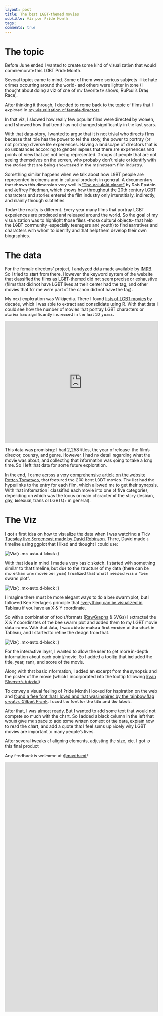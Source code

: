 ```yaml
---
layout: post
title: The best LGBT-themed movies 
subtitle: Viz por Pride Month
tags: 
comments: true
---
```


# The topic

Before June ended I wanted to create some kind of visualization that would commemorate this LGBT Pride Month.

Several topics came to mind. Some of them were serious subjects -like hate crimes occurring around the world- and others were lighter in tone (I thought about doing a viz of one of my favorite tv shows, RuPaul’s Drag Race).

After thinking it through, I decided to come back to the topic of films that I explored in [my visualization of female directors](https://public.tableau.com/profile/maximiliano4575#!/vizhome/FemaleDirectors/FemaleDirectors). 

In that viz, I showed how really few popular films were directed by women, and I showed how that trend has not changed significantly in the last years. 

With that data-story, I wanted to argue that it is not trivial who directs films because that role has the power to tell the story, the power to portray (or not portray) diverse life experiences. Having a landscape of directors that is so unbalanced according to gender implies that there are experiences and points of view that are not being represented. Groups of people that are not seeing themselves on the screen, who probably don’t relate or identify with the stories that are being showcased in the mainstream film industry. 

Something similar happens when we talk about how LGBT people are represented in cinema and in cultural products in general. A documentary that shows this dimension very well is [“The celluloid closet”](https://www.imdb.com/title/tt0112651/) by Rob Epstein and Jeffrey Friedman, which shows how throughout the 20th century LGBT characters and stories entered the film industry only interstitially, indirectly, and mainly through subtleties.

Today the reality is different. Every year many films that portray LGBT experiences are produced and released around the world. So the goal of my visualization was to highlight those films -those cultural objects- that help the LGBT community (especially teenagers and youth) to find narratives and characters with whom to identify and that help them develop their own biographies.

# The data

For the female directors' project, I analyzed data made available by [IMDB](https://www.imdb.com/). So I tried to start from there. However, the keyword system of the website that classified the films as LGBT-themed did not seem precise or exhaustive (films that did not have LGBT lives at their center had the tag, and other movies that for me were part of the canon did not have the tag).

My next exploration was Wikipedia. There I found [lists of LGBT movies](https://en.wikipedia.org/wiki/List_of_LGBT-related_films_by_year) by decade, which I was able to extract and consolidate using R. With that data I could see how the number of movies that portray LGBT characters or stories has significantly increased in the last 30 years.

<iframe title="Number of LGBT movies 1970-2020" aria-label="Interactive line chart" id="datawrapper-chart-tKFEP" src="https://datawrapper.dwcdn.net/tKFEP/1/" scrolling="no" frameborder="0" style="width: 0; min-width: 100% !important; max-width: 600 !important; border: none;" height="400"></iframe><script type="text/javascript">!function(){"use strict";window.addEventListener("message",(function(a){if(void 0!==a.data["datawrapper-height"])for(var e in a.data["datawrapper-height"]){var t=document.getElementById("datawrapper-chart-"+e)||document.querySelector("iframe[src*='"+e+"']");t&&(t.style.height=a.data["datawrapper-height"][e]+"px")}}))}();
</script>


This data was promising: I had 2,258 titles, the year of release, the film’s director, country, and genre. However, I had no detail regarding what the movie was about, and collecting that information was going to take a long time. So I left that data for some future exploration.

In the end, I came across a very [comprehensive article on the website Rotten Tomatoes](https://editorial.rottentomatoes.com/guide/best-lgbt-movies-of-all-time/), that featured the 200 best LGBT movies. The list had the hyperlinks to the entry for each film, which allowed me to get their synopsis. With that information I classified each movie into one of five categories, depending on which was the focus or main character of the story (lesbian, gay, bisexual, trans or LGBTQ+ in general).

# The Viz 

I got a first idea on how to visualize the data when I was watching a [Tidy Tuesday live Screencast made by David Robinson](https://www.youtube.com/watch?v=-W-OopvhNPo). There, David made a timeline using ggplot that I liked and thought I could use:

![Viz](/assets/img/reference.png){: .mx-auto.d-block :}

With that idea in mind, I made a very basic sketch. I started with something similar to that timeline, but due to the structure of my data (there can be more than one movie per year) I realized that what I needed was a “bee swarm plot”.

![Viz](/assets/img/sketch.jpg){: .mx-auto.d-block :}

I imagine there must be more elegant ways to do a bee swarm plot, but I followed Ken Flerlage's principle that [everything can be visualized in Tableau if you have an X & Y coordinate](https://www.flerlagetwins.com/2017/11/beyond-show-me-part-1-its-all-about-x-y_46.html).

So with a combination of tools/formats ([RawGraphs](https://rawgraphs.io/) & SVGs) I extracted the X & Y coordinates of the bee swarm plot and added them to my LGBT movie data frame. With that data, I was able to make a first version of the chart in Tableau, and I started to refine the design from that.

![Viz](/assets/img/first-iteration.png){: .mx-auto.d-block :}

For the interactive layer, I wanted to allow the user to get more in-depth information about each point/movie. So I added a tooltip that included the title, year, rank, and score of the movie. 

Along with that basic information, I added an excerpt from the synopsis and the poster of the movie (which I incorporated into the tooltip following [Ryan Sleeper’s tutorial](https://playfairdata.com/how-to-add-an-image-to-a-tableau-tooltip/)).

To convey a visual feeling of Pride Month I looked for inspiration on the web and [found a free font that I loved and that was inspired by the rainbow flag creator, Gilbert Frank](https://www.typewithpride.com/). I used the font for the title and the labels.

After that, I was almost ready. But I wanted to add some text that would not compete so much with the chart. So I added a black column in the left that would give me space to add some written context of the data, explain how to read the chart, and add a quote that I feel sums up nicely why LGBT movies are important to many people's lives.

After several tweaks of aligning elements, adjusting the size, etc. I got to this final product

Any feedback is welcome at [@maxthamt](https://twitter.com/maxthamt)!

<div class="mcb-wrap-inner"><div class="column mcb-column mcb-item-ny8ost4q1 one column_column"><div class="column_attr clearfix" style=""><center><iframe src="https://public.tableau.com/profile/maximiliano4575#!/vizhome/pride/lgbt-movies?:showVizHome=no&amp;:embed=true" width="1093" height="819" frameborder="0"></iframe></center></div></div></div>
